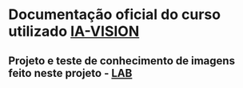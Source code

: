 # Documentação oficial do curso utilizado [IA-VISION](https://academiapme-my.sharepoint.com/:p:/g/personal/nubia_dio_me/EQqp6Nnsr0xMunDUSrLSIqUB3MDWZqY1Ob8vzVKLEjvQ_A?e=kCaDix)

## Projeto e teste de conhecimento de imagens feito neste projeto - [LAB](https://microsoftlearning.github.io/mslearn-ai-fundamentals/Instructions/Labs/04-face.html)
